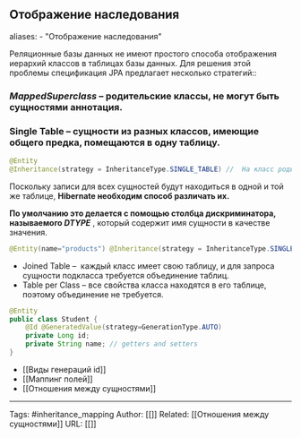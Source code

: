 ## Отображение наследования
aliases: 
	- "Отображение наследования"

Реляционные базы данных не имеют простого способа отображения иерархий классов в таблицах базы данных.
Для решения этой проблемы спецификация JPA предлагает несколько стратегий::
### _MappedSuperclass_ – родительские классы, не могут быть сущностями аннотация.

### Single Table – сущности из разных классов, имеющие общего предка, помещаются в одну таблицу. 
```java
@Entity 
@Inheritance(strategy = InheritanceType.SINGLE_TABLE) //  На класс родителя
```
Поскольку записи для всех сущностей будут находиться в одной и той же таблице, **Hibernate необходим способ различать их.**

**По умолчанию это делается с помощью столбца дискриминатора, называемого _DTYPE_** , который содержит имя сущности в качестве значения.
```java
@Entity(name="products") @Inheritance(strategy = InheritanceType.SINGLE_TABLE) @DiscriminatorColumn(name="product_type", discriminatorType = DiscriminatorType.INTEGER) public class MyProduct { // ... }
```
- Joined Table –  каждый класс имеет свою таблицу, и для запроса сущности подкласса требуется объединение таблиц.
- Table per Class – все свойства класса находятся в его таблице, поэтому объединение не требуется.


```java
@Entity 
public class Student { 
	@Id @GeneratedValue(strategy=GenerationType.AUTO) 
	private Long id; 
	private String name; // getters and setters 
}
```

- [[Виды генераций id]]
- [[Маппинг полей]]
- [[Отношения между сущностями]]


---
Tags: #inheritance_mapping
Author: [[]]
Related: [[Отношения между сущностями]]
URL: [[]]